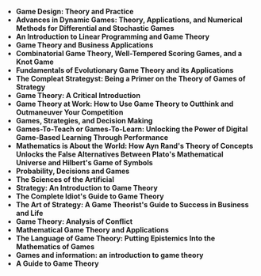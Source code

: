 

<ul>
  
 <li><b><a target="_blank" href="https://github.com/manjunath5496/Game-Theory-Books/blob/master/game(1).pdf" style="text-decoration:none;">Game Design: Theory and Practice</a></b></li>
  
<li><b><a target="_blank" href="https://github.com/manjunath5496/Game-Theory-Books/blob/master/game(2).pdf" style="text-decoration:none;">Advances in Dynamic Games: Theory, Applications, and Numerical Methods for Differential and Stochastic Games</a></b></li>

<li><b><a target="_blank" href="https://github.com/manjunath5496/Game-Theory-Books/blob/master/game(3).pdf" style="text-decoration:none;"> An Introduction to Linear Programming and Game Theory</a></b></li>
<li><b><a target="_blank" href="https://github.com/manjunath5496/Game-Theory-Books/blob/master/game(4).pdf" style="text-decoration:none;"> Game Theory and Business Applications</a></b></li>
                            
  <li><b><a target="_blank" href="https://github.com/manjunath5496/Game-Theory-Books/blob/master/game(5).pdf" style="text-decoration:none;">Combinatorial Game Theory, Well-Tempered Scoring Games, and a Knot Game</a></b></li>  
     <li><b><a target="_blank" href="https://github.com/manjunath5496/Game-Theory-Books/blob/master/game(6).pdf" style="text-decoration:none;">Fundamentals of Evolutionary Game Theory and its Applications</a></b></li>  
  
<li><b><a target="_blank" href="https://github.com/manjunath5496/Game-Theory-Books/blob/master/game(7).pdf" style="text-decoration:none;">The Compleat Strategyst: Being a Primer on the Theory of Games of Strategy</a></b></li>
<li><b><a target="_blank" href="https://github.com/manjunath5496/Game-Theory-Books/blob/master/game(8).pdf" style="text-decoration:none;">Game Theory: A Critical Introduction</a></b></li>
  
<li><b><a target="_blank" href="https://github.com/manjunath5496/Game-Theory-Books/blob/master/game(9).pdf" style="text-decoration:none;">Game Theory at Work: How to Use Game Theory to Outthink and Outmaneuver Your Competition</a></b></li>
<li><b><a target="_blank" href="https://github.com/manjunath5496/Game-Theory-Books/blob/master/game(10).pdf" style="text-decoration:none;">Games, Strategies, and Decision Making</a></b></li>
  
<li><b><a target="_blank" href="https://github.com/manjunath5496/Game-Theory-Books/blob/master/game(11).pdf" style="text-decoration:none;">Games-To-Teach or Games-To-Learn: Unlocking the Power of Digital Game-Based Learning Through Performance </a></b></li>
  
  <li><b><a target="_blank" href="https://github.com/manjunath5496/Game-Theory-Books/blob/master/game(12).pdf" style="text-decoration:none;">Mathematics is About the World: How Ayn Rand's Theory of Concepts Unlocks the False Alternatives Between Plato's Mathematical Universe and Hilbert's Game of Symbols </a></b></li>
<li><b><a target="_blank" href="https://github.com/manjunath5496/Game-Theory-Books/blob/master/game(13).pdf" style="text-decoration:none;">Probability, Decisions and Games</a></b></li>
  
<li><b><a target="_blank" href="https://github.com/manjunath5496/Game-Theory-Books/blob/master/game(14).pdf" style="text-decoration:none;">The Sciences of the Artificial</a></b></li>

<li><b><a target="_blank" href="https://github.com/manjunath5496/Game-Theory-Books/blob/master/game(15).pdf" style="text-decoration:none;">Strategy: An Introduction to Game Theory</a></b></li>
  
  <li><b><a target="_blank" href="https://github.com/manjunath5496/Game-Theory-Books/blob/master/game(16).pdf" style="text-decoration:none;">The Complete Idiot's Guide to Game Theory</a></b></li>
<li><b><a target="_blank" href="https://github.com/manjunath5496/Game-Theory-Books/blob/master/game(17).pdf" style="text-decoration:none;">The Art of Strategy: A Game Theorist's Guide to Success in Business and Life</a></b></li>
  
<li><b><a target="_blank" href="https://github.com/manjunath5496/Game-Theory-Books/blob/master/game(18).pdf" style="text-decoration:none;">Game Theory: Analysis of Conflict</a></b></li>

  <li><b><a target="_blank" href="https://github.com/manjunath5496/Game-Theory-Books/blob/master/game(19).pdf" style="text-decoration:none;">Mathematical Game Theory and Applications</a></b></li>
<li><b><a target="_blank" href="https://github.com/manjunath5496/Game-Theory-Books/blob/master/game(20).pdf" style="text-decoration:none;">The Language of Game Theory: Putting Epistemics Into the Mathematics of Games</a></b></li>
  
  <li><b><a target="_blank" href="https://github.com/manjunath5496/Game-Theory-Books/blob/master/game(21).pdf" style="text-decoration:none;">Games and information: an introduction to game theory</a></b></li>
<li><b><a target="_blank" href="https://github.com/manjunath5496/Game-Theory-Books/blob/master/game(22).pdf" style="text-decoration:none;">A Guide to Game Theory</a></b></li>
  








  

</ul>
